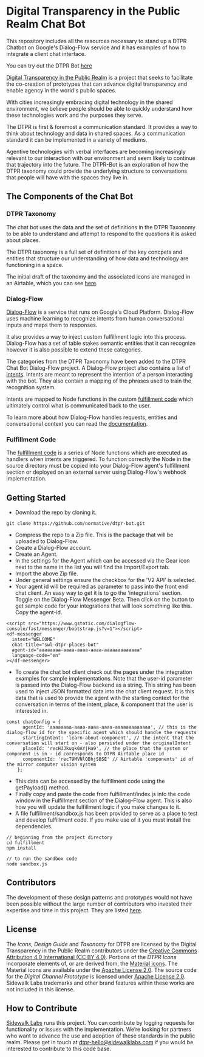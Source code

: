 # Digital Transparency in the Public Realm Chat Bot

This repository includes all the resources necessary to stand up a DTPR Chatbot on Google's Dialog-Flow service and it has examples of how to integrate a client chat interface. 

You can try out the DTPR Bot [here](https://normative.github.io/dtpr-bot/index.html)

[Digital Transparency in the Public Realm](https://sidewalklabs.com/dtpr/) is a project that seeks to facilitate the co-creation of prototypes that can advance digital transparency and enable agency in the world's public spaces.

With cities increasingly embracing digital technology in the shared environment, we believe people should be able to quickly understand how these technologies work and the purposes they serve. 

The DTPR is first & foremost a communication standard. It provides a way to think about technology and data in shared spaces.
As a communication standard it can be implemented in a variety of mediums. 

Agentive technologies with verbal interfaces are becoming increasingly relevant to our interaction with our environment and seem likely to continue that trajectory into the future. The DTPR-Bot is an exploration of how the DTPR taxonomy could provide the underlying structure to conversations that people will have with the spaces they live in.

## The Components of the Chat Bot

### DTPR Taxonomy
The chat bot uses the data and the set of definitions in the DTPR Taxonomy to be able to understand and attempt to respond to the questions it is asked about places. 

The DTPR taxonomy is a full set of definitions of the key concpets and entities that structure our understanding of how data and technology are functioning in a space. 

The initial draft of the taxonomy and the associated icons are managed in an Airtable, which you can see [here](https://airtable.com/shrsW7o7ji3VjsZSz).

### Dialog-Flow
[Dialog-Flow](https://dialogflow.com/) is a service that runs on Google's Cloud Platform. Dialog-Flow uses machine learning to recognize intents from human conversational inputs and maps them to responses. 

It also provides a way to inject custom fulfillment logic into this process. Dialog-Flow has a set of table stakes semantic entities that it can recognize however it is also possible to extend these categories. 

The categories from the DTPR Taxonomy have been added to the DTPR Chat Bot Dialog-Flow project. A Dialog-Flow project also contains a list of [intents](https://github.com/normative/dtpr-bot/tree/master/intents). Intents are meant to represent the intention of a person interacting with the bot. They also contain a mapping of the phrases used to train the recognition system.

Intents are mapped to Node functions in the custom [fulfillment code](https://github.com/normative/dtpr-bot/blob/master/fulfillment/index.js) which ultimately control what is communicated back to the user.

To learn more about how Dialog-Flow handles requests, entities and conversational context you can read the [documentation](https://dialogflow.com/docs).

### Fulfillment Code
The [fulfillment code](https://github.com/normative/dtpr-bot/blob/master/fulfillment/index.js) is a series of Node functions which are executed as handlers when intents are triggered. To function correctly the Node in the source directory must be copied into your Dialog-Flow agent's fulfillment section or deployed on an external server using Dialog-Flow's webhook implementation.

## Getting Started

- Download the repo by cloning it.
```
git clone https://github.com/normative/dtpr-bot.git
```
- Compress the repo to a Zip file. This is the package that will be uploaded to Dialog-Flow.
- Create a Dialog-Flow account.
- Create an Agent.
- In the settings for the Agent which can be accessed via the Gear icon next to the name in the list you will find the Import/Export tab.
- Import the above Zip file.
- Under general settings ensure the checkbox for the 'V2 API' is selected.
- Your agent id will be required as parameter to pass into the front end chat client. An easy way to get it is to go the 'integrations' section. Toggle on the Dialog-Flow Messenger Beta. Then click on the button to get sample code for your integrations that will look something like this. Copy the agent-id.

```
<script src="https://www.gstatic.com/dialogflow-console/fast/messenger/bootstrap.js?v=1"></script>
<df-messenger
  intent="WELCOME"
  chat-title="swl-dtpr-places-bot"
  agent-id="aaaaaaaa-aaaa-aaaa-aaaa-aaaaaaaaaaaaa"
  language-code="en"
></df-messenger>
```

- To create the chat bot client check out the pages under the integration examples for sample implementations. Note that the user-id parameter is passed into the Dialog-Flow backend as a string. This string has been used to inject JSON formatted data into the chat client request. It is this data that is used to provide the agent with the starting context for the conversation in terms of the intent, place, & component that the user is interested in.

```
const chatConfig = {
      agentId: 'aaaaaaaa-aaaa-aaaa-aaaa-aaaaaaaaaaaaa', // this is the dialog-flow id for the specific agent which should handle the requests
      startingIntent: 'learn-about-component', // the intent that the conversation will start on - also persisted under the originalIntent
      placeId: 'recHJJkuqk0AYjHa9', // the place that the system or component is in - id corresponds to DTPR Airtable place id
      componentId: 'recT9MVNlQBhjSBSE' // Airtable 'components' id of the mirror computer vision system
    };
```

- This data can be accessed by the fulfillment code using the getPayload() method.
- Finally copy and paste the code from fulfillment/index.js into the code window in the Fulfillment section of the Dialog-Flow agent. This is also how you will update the fulfillment logic if you make changes to it.
- A file fulfillment/sandbox.js has been provided to serve as a place to test and develop fulfillment code. If you make use of it you must install the dependencies.

```
// beginning from the project directory
cd fulfillment
npm install

// to run the sandbox code
node sandbox.js
```

## Contributors

The development of these design patterns and prototypes would not have been possible without the large number of contributors who invested their expertise and time in this project. They are listed [here](contributors.md).

## License

The _Icons_, _Design Guide_ and _Taxonomy_ for DTPR are licensed by the Digital Transparency in the Public Realm contributors under the [Creative Commons Attribution 4.0 International (CC BY 4.0)](https://creativecommons.org/licenses/by/4.0/).
Portions of the _DTPR Icons_ incorporate elements of, or are derived from, the [Material icons](https://material.io/tools/icons/). The Material icons are available under the [Apache License 2.0](https://www.apache.org/licenses/LICENSE-2.0.html).
The source code for the _Digital Channel Prototype_ is licensed under [Apache License 2.0](https://www.apache.org/licenses/LICENSE-2.0.html).
Sidewalk Labs trademarks and other brand features within these works are not included in this license.

## How to Contribute

[Sidewalk Labs](https://www.sidewalklabs.com/) runs this project. You can contribute by logging requests for functionality or issues with the implementation. We’re looking for partners who want to advance the use and adoption of these standards in the public realm. Please get in touch at dtpr-hello@sidewalklabs.com if you would be interested to contribute to this code base.
